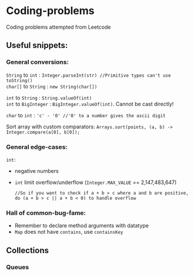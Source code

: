 # Coding-problems

Coding problems attempted from Leetcode

## Useful snippets:
### General conversions:
`String` to `int` : `Integer.parseInt(str) //Primitive types can't use toString()` 
<br>`char[]` to `String` : `new String(char[])`

`int` to `String` : `String.valueOf(int)`  
`int` to `BigInteger` : `BigInteger.valueOf(int)`. Cannot be cast directly!

`char` to `int` : `'c' - '0' //'0' to a number gives the ascii digit` 

Sort array with custom comparators: `Arrays.sort(points, (a, b) -> Integer.compare(a[0], b[0]);`

### General edge-cases:
`int`: 
 * negative numbers
 * `int` limit overflow/underflow (`Integer.MAX_VALUE` == 2,147,483,647)

   ```
   //So if you want to check if a + b > c where a and b are positive, 
   do (a + b > c || a + b < 0) to handle overflow
   ```
   
### Hall of common-bug-fame:
* Remember to declare method arguments with datatype
* `Map` does not have `contains`, use `containsKey`

## Collections
### Queues
